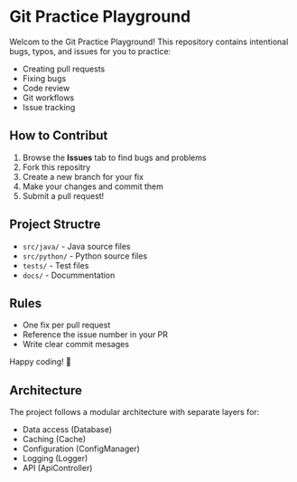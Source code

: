 # Git Practice Playground

Welcom to the Git Practice Playground! This repository contains intentional bugs, typos, and issues for you to practice:
- Creating pull requests
- Fixing bugs
- Code review
- Git workflows
- Issue tracking

## How to Contribut

1. Browse the **Issues** tab to find bugs and problems
2. Fork this repositry
3. Create a new branch for your fix
4. Make your changes and commit them
5. Submit a pull request!

## Project Structre
- `src/java/` - Java source files
- `src/python/` - Python source files
- `tests/` - Test files
- `docs/` - Docummentation

## Rules
- One fix per pull request
- Reference the issue number in your PR
- Write clear commit mesages

Happy coding! 🚀

## Architecture
The project follows a modular architecture with separate layers for:
- Data access (Database)
- Caching (Cache)
- Configuration (ConfigManager)
- Logging (Logger)
- API (ApiController)
